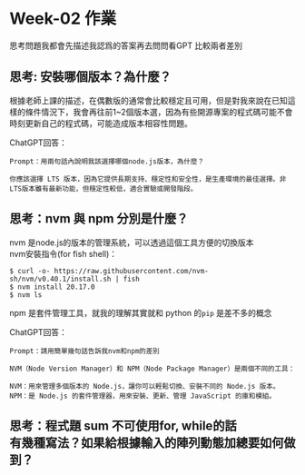 # Week-02 作業
思考問題我都會先描述我認爲的答案再去問問看GPT 比較兩者差別
## 思考: 安裝哪個版本？為什麼？
根據老師上課的描述，在偶數版的通常會比較穩定且可用，但是對我來說在已知這樣的條件情況下，我會再往前1~2個版本選，因為有些開源專案的程式碼可能不會時刻更新自己的程式碼，可能造成版本相容性問題。

ChatGPT回答：

    Prompt：用兩句話內說明我該選擇哪個node.js版本，為什麼？

    你應該選擇 LTS 版本，因為它提供長期支持、穩定性和安全性，是生產環境的最佳選擇。非LTS版本雖有最新功能，但穩定性較低，適合實驗或開發階段。

## 思考：nvm 與 npm 分別是什麼？
nvm 是node.js的版本的管理系統，可以透過這個工具方便的切換版本<br>
nvm安裝指令(for fish shell)：

    $ curl -o- https://raw.githubusercontent.com/nvm-sh/nvm/v0.40.1/install.sh | fish
    $ nvm install 20.17.0
    $ nvm ls
npm 是套件管理工具，就我的理解其實就和 python 的`pip` 是差不多的概念

ChatGPT回答：

    Prompt：請用簡單幾句話告訴我nvm和npm的差別

    NVM（Node Version Manager）和 NPM（Node Package Manager）是兩個不同的工具：

    NVM：用來管理多個版本的 Node.js，讓你可以輕鬆切換、安裝不同的 Node.js 版本。
    NPM：是 Node.js 的套件管理器，用來安裝、更新、管理 JavaScript 的庫和模組。


## 思考：程式題 sum 不可使用for, while的話 <br>有幾種寫法？如果給根據輸入的陣列動態加總要如何做到？

